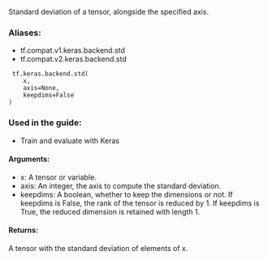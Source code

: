 Standard deviation of a tensor, alongside the specified axis.
### Aliases:
- tf.compat.v1.keras.backend.std
- tf.compat.v2.keras.backend.std

```
 tf.keras.backend.std(
    x,
    axis=None,
    keepdims=False
)
```
### Used in the guide:
- Train and evaluate with Keras
#### Arguments:
- x: A tensor or variable.
- axis: An integer, the axis to compute the standard deviation.
- keepdims: A boolean, whether to keep the dimensions or not. If keepdims is False, the rank of the tensor is reduced by 1. If keepdims is True, the reduced dimension is retained with length 1.
#### Returns:
A tensor with the standard deviation of elements of x.
